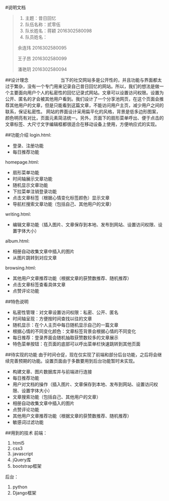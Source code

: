 #说明文档

>1. 主题：昔日回忆
>2. 队伍名称：贰零伍
>3. 队长姓名：蒋颖 2016302580098
>4. 队员姓名：
>	
>	余连玮 2016302580095 
>	
>	王子昂 2016302580099 
>
>	潘艳玥 2016302580094


##设计理念
&emsp;&emsp;&emsp;&emsp;&emsp;&emsp;&emsp;当下的社交网站多是公开性的，并且功能与界面都太过于繁杂，没有一个专门用来记录自己昔日回忆的网站。所以，我们的想法是做一个主要面向用户个人的私密性的回忆记录式网站。文章可以设置访问权限。设置为公开、匿名的才会被其他用户看到。我们设计了一个分享池网页，在这个页面会推荐其他用户的文章，但是只能看到这篇文章，不能访问用户主页，减少用户之间的联系，保证私密性。
网站的界面设计采用扁平化的风格，背景是低多边形图案，颜色明亮有对比，页面元素简洁统一。另外，页面下的扇形菜单呼出、便于点击的文章标签、大尺寸文字编辑框都很适合在移动设备上使用，方便响应式的实现。


##功能介绍
login.html:

- 登录、注册功能
- 每日推荐功能


homepage.html:

- 扇形菜单功能
- 时间轴展示文章功能
- 随机显示文章功能
- 下拉菜单注销登录功能
- 点击文章标签（根据心情变化标签颜色）显示文章
- 导航栏搜索文章功能（包括自己、其他用户的文章）

writing.html:

- 编辑文章功能（插入图片、文章保存到本地、发布到网站、设置访问权限、设置字体大小）

album.html:

- 相册自动收集文章中插入的图片
- 从图片跳转到对应文章

browsing.html:

- 其他用户文章推荐功能（根据文章的获赞数推荐、随机推荐）
- 点击文章标签查看具体文章
- 点赞评论功能


##特色说明
- 私密性管理：对文章设置访问权限：私密、公开、匿名
- 时间轴呈现：方便按时间查找以往的文章
- 随机显示：在个人主页中每日随机显示自己的一篇文章
- 根据心情的不同变化颜色：文章标签背景会根据心情的不同变化
- 每日推荐：登录界面会随机抽取获赞数较多的文章展示
- 特色菜单按钮：在页面的底部可以呼出菜单栏快速跳转到其他页面

##待实现的功能
由于时间仓促，现在仅实现了前端和部分后台功能，之后将会继续完善预期的功能。设置页面由于多数要用到后台功能暂时未实现。

- 构建文章、图片数据库并与前端进行连接
- 每日推荐功能
- 用户对文档的操作（插入图片、文章保存到本地、发布到网站、设置访问权限、设置字体大小）
- 文章搜索功能（包括自己、其他用户的文章）
- 相册自动收集文章中插入的图片
- 点赞评论功能
- 其他用户文章推荐功能（根据文章的获赞数推荐、随机推荐）
- 敏感词过滤功能

##用到的技术
前端：

1. html5
2. css3
3. javascript
4. jQuery库
4. bootstrap框架

后台：

1. python
2. Django框架

